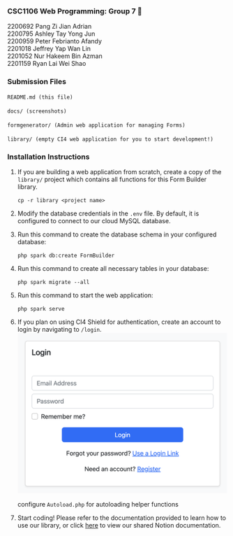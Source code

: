 ### CSC1106 Web Programming: Group 7 🤑
2200692 Pang Zi Jian Adrian <br>
2200795 Ashley Tay Yong Jun <br>
2200959 Peter Febrianto Afandy <br>
2201018 Jeffrey Yap Wan Lin <br>
2201052 Nur Hakeem Bin Azman <br>
2201159 Ryan Lai Wei Shao

### Submission Files
```
README.md (this file)

docs/ (screenshots)

formgenerator/ (Admin web application for managing Forms)

library/ (empty CI4 web application for you to start development!)

```

### Installation Instructions
1. If you are building a web application from scratch, create a copy of the `library/` project which contains all functions for this Form Builder library.
    ```
    cp -r library <project name>
    ```
2. Modify the database credentials in the ``.env`` file. By default, it is configured to connect to our cloud MySQL database.
3. Run this command to create the database schema in your configured database: 
    ```
    php spark db:create FormBuilder
    ```
4. Run this command to create all necessary tables in your database: 
    ```
    php spark migrate --all
    ```
5. Run this command to start the web application: 
    ```
    php spark serve
    ```
6. If you plan on using CI4 Shield for authentication, create an account to login by navigating to `/login`.
    ![login](docs/login.png)
    
    configure `Autoload.php` for autoloading helper functions

7. Start coding! Please refer to the documentation provided to learn how to use our library, or click [here](https://ptrpfa.notion.site/5959fa04a29c483fbb2190002c2016e5?v=0f3e85b64ee2489bbae6665707c43e3c&pvs=4) to view our shared Notion documentation.